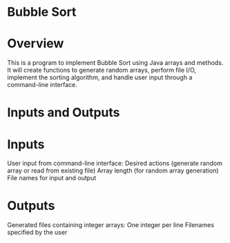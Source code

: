 # Bubble Sort 

# Overview

This is a program to implement Bubble Sort using Java arrays and methods. It will create functions to generate random arrays, perform file I/O, implement the sorting algorithm, and handle user input through a command-line interface.

# Inputs and Outputs

# Inputs

User input from command-line interface:
Desired actions (generate random array or read from existing file)
Array length (for random array generation)
File names for input and output

# Outputs

Generated files containing integer arrays:
One integer per line
Filenames specified by the user

